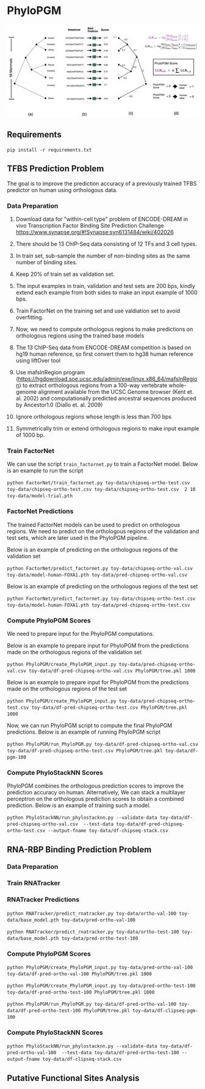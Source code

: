 # PhyloPGM

![SCREENSHOT](workflow-phylopgm.png)


## Requirements
`pip install -r requirements.txt`

## TFBS Prediction Problem
The goal is to improve the prediction accuracy of a previously trained TFBS predictor on human using orthologous data.


### Data Preparation
1. Download data for "within-cell type" problem of ENCODE-DREAM in vivo Transcription Factor Binding Site Prediction Challenge
   https://www.synapse.org/#!Synapse:syn6131484/wiki/402026

2. There should be 13 ChIP-Seq data consisting of 12 TFs and 3 cell types.
3. In train set, sub-sample the number of non-binding sites as the same number of binding sites.
4. Keep 20% of train set as validation set.
5. The input examples in train, validation and test sets are 200 bps, kindly extend each example from both sides to make an input example of 1000 bps.
6. Train FactorNet on the training set and use valdiation set to avoid overfitting.
7. Now, we need to compute orthologous regions to make predictions on orthologous regions using the trained base models
8. The 13 ChIP-Seq data from ENCODE-DREAM competition is based on hg19 human reference, so first convert them to hg38 human reference using liftOver tool
9. Use mafsInRegion program (https://hgdownload.soe.ucsc.edu/admin/exe/linux.x86_64/mafsInRegion) to extract orthologous regions from a 100-way vertebrate whole-genome alignment available from the UCSC Genome browser (Kent et. al. 2002) and computationally predicted ancestral sequences produced by Ancestor1.0 (Diallo et. al. 2009)
10. Ignore orthologous regions whose length is less than 700 bps
11. Symmetrically trim or extend orthologous regions to make input example of 1000 bp.



### Train FactorNet
We can use the script `train_factornet.py` to train a FactorNet model. Below is an example to run the script

`python FactorNet/train_factornet.py toy-data/chipseq-ortho-test.csv toy-data/chipseq-ortho-test.csv toy-data/chipseq-ortho-test.csv  2 10 toy-data/model-trial.pth`

### FactorNet Predictions
The trained FactorNet models can be used to predict on orthologous regions. We need to predict on the orthologous regions of the validation and test sets, which are later used in the PhyloPGM pipeline.


Below is an example of predicting on the orthologous regions of the validation set

`python FactorNet/predict_factornet.py toy-data/chipseq-ortho-val.csv toy-data/model-human-FOXA1.pth toy-data/pred-chipseq-ortho-val.csv`

Below is an example of predicting on the orthologous regions of the test set

`python FactorNet/predict_factornet.py toy-data/chipseq-ortho-test.csv toy-data/model-human-FOXA1.pth toy-data/pred-chipseq-ortho-test.csv`

### Compute PhyloPGM Scores
We need to prepare input for the PhyloPGM computations.

Below is an example to prepare input for PhyloPGM from the predictions made on the orthologous regions of the validation set

`python PhyloPGM/create_PhyloPGM_input.py toy-data/pred-chipseq-ortho-val.csv toy-data/df-pred-chipseq-ortho-val.csv PhyloPGM/tree.pkl 1000`

Below is an example to prepare input for PhyloPGM from the predictions made on the orthologous regions of the test set

`python PhyloPGM/create_PhyloPGM_input.py toy-data/pred-chipseq-ortho-test.csv toy-data/df-pred-chipseq-ortho-test.csv PhyloPGM/tree.pkl 1000`

Now, we can run PhyloPGM script to compute the final PhyloPGM predictions. Below is an example of running PhyloPGM script

`python PhyloPGM/run_PhyloPGM.py toy-data/df-pred-chipseq-ortho-val.csv toy-data/df-pred-chipseq-ortho-test.csv PhyloPGM/tree.pkl toy-data/df-pgm-100`

### Compute PhyloStackNN Scores
PhyloPGM combines the orthologous prediction scores to improve the prediction accuracy on human. Alternatively, We can stack a multilayer perceptron on the orthologous prediction scores to obtain a combined prediction. Below is an example of training such a model. 

`python PhyloStackNN/run_phylostacknn.py --validate-data toy-data/df-pred-chipseq-ortho-val.csv  --test-data toy-data/df-pred-chipseq-ortho-test.csv --output-fname toy-data/df-chipseq-stack.csv`


## RNA-RBP Binding Prediction Problem

### Data Preparation

### Train RNATracker

### RNATracker Predictions
`python RNATracker/predict_rnatracker.py toy-data/ortho-val-100 toy-data/base_model.pth toy-data/pred-ortho-val-100`

`python RNATracker/predict_rnatracker.py toy-data/ortho-test-100 toy-data/base_model.pth toy-data/pred-ortho-test-100`

### Compute PhyloPGM Scores
`python PhyloPGM/create_PhyloPGM_input.py toy-data/pred-ortho-val-100 toy-data/df-pred-ortho-val-100 PhyloPGM/tree.pkl 1000`

`python PhyloPGM/create_PhyloPGM_input.py toy-data/pred-ortho-test-100 toy-data/df-pred-ortho-test-100 PhyloPGM/tree.pkl 1000`

`python PhyloPGM/run_PhyloPGM.py toy-data/df-pred-ortho-val-100 toy-data/df-pred-ortho-test-100 PhyloPGM/tree.pkl toy-data/df-clipseq-pgm-100`

### Compute PhyloStackNN Scores
`python PhyloStackNN/run_phylostacknn.py --validate-data toy-data/df-pred-ortho-val-100  --test-data toy-data/df-pred-ortho-test-100 --output-fname toy-data/df-clipseq-stack.csv`

## Putative Functional Sites Analysis





